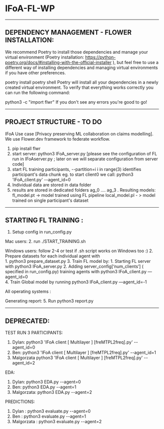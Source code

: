 # IFoA-FL-WP

---------------------------------------------------------
DEPENDENCY MANAGEMENT - FLOWER INSTALLATION:
-----------------------------------------------------------

We recommend Poetry to install those dependencies and manage your virtual environment (Poetry installation: https://python-poetry.org/docs/#installing-with-the-official-installer ), but feel free to use a different way of installing dependencies and managing virtual environments if you have other preferences.

poetry install
poetry shell
Poetry will install all your dependencies in a newly created virtual environment. To verify that everything works correctly you can run the following command:

python3 -c "import flwr"
If you don't see any errors you're good to go!


-----------------------------------------------------------
PROJECT STRUCTURE - TO DO 
-----------------------------------------------------------
IFoA Use case [Privacy preserving ML collaboration on claims modelling]. We use Flower.dev framework to federate workflow. 

1. pip install flwr
2. start server: python3 IFoA_server.py     [please see the configuration of FL run in IFoAserver.py ; later on we will separate configuration from server code]
3. start FL training participants, --partition=i i in range(3) identifies participant's data chunk eg. to start client0 we call: python3 'IFoA_client.py' --agent_id=0
4. Individual data are stored in data folder
5. results are stored in dedicated folders ag_0 .... ag_3 . Resulting models:
    fl_model.pt -> model trained using FL pipeline
    local_model.pl - > model trained on single participant's dataset


-----------------------------------------------------------
STARTING FL TRAINING :
-------------------------------------------------------------

1. Setup config in run_config.py

Mac users: 
2. run ./START_TRAINING.sh



Windows users: follow 2-4 or test if .sh script works on Windows too :) 
2. Prepare datasets for each individual agent with  
    1. python3 prepare_dataset.py
3. Train FL model by:
    1. Starting FL server with python3 IFoA_server.py
    2. Adding server_config[‘num_clients’] ( specified in run_config.py) training agents with python3 IFoA_client.py  —agent_id=0  
4. Train Global model by running python3 IFoA_client.py —agent_id=-1


All operating systems : 

Generating report:
5. Run python3 report.py


-------------------------------------------------------------
DEPRECATED: 
-------------------------------------------------------------



TEST RUN 3 PARTICIPANTS:
1. Dylan: python3 'IFoA client  [ Multilayer ] [freMTPL2freq].py' --agent_id=0
2. Ben: python3 'IFoA client  [ Multilayer ] [freMTPL2freq].py' --agent_id=1
3. Malgorzata python3 'IFoA client  [ Multilayer ] [freMTPL2freq].py' --agent_id=2


EDA: 

1. Dylan: python3 EDA.py --agent=0
2. Ben: python3 EDA.py --agent=1
3. Malgorzata: python3 EDA.py --agent=2

PREDICTIONS:
1. Dylan : python3 evaluate.py --agent=0
2. Ben : python3 evaluate.py --agent=1
3. Malgorzata :  python3 evaluate.py --agent=2





